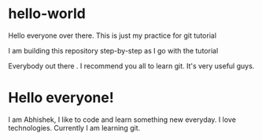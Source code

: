 # hello-world
Hello everyone over there.
This is just my practice for git tutorial

I am building this repository step-by-step as I go with the tutorial

Everybody out there . I recommend you all to learn git. It's very useful guys.


# Hello everyone!
I am Abhishek, I like to code and learn something new everyday. I love technologies. Currently I am learning git.
